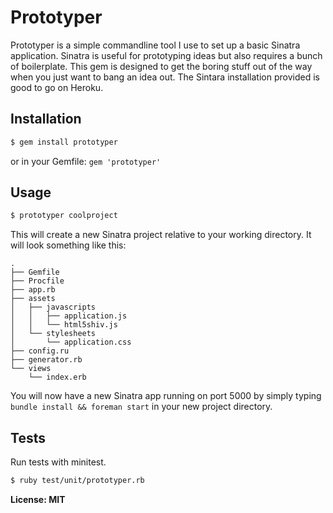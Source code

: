 # Prototyper

Prototyper is a simple commandline tool I use to set up a basic Sinatra application. Sinatra is useful for prototyping ideas but also requires a bunch of boilerplate. This gem is designed to get the boring stuff out of the way when you just want to bang an idea out. The Sintara installation provided is good to go on Heroku.

## Installation

``` bash
$ gem install prototyper
```
or in your Gemfile: `gem 'prototyper'`

## Usage

``` bash
$ prototyper coolproject
```

This will create a new Sinatra project relative to your working directory. It will look something like this:

```
.
├── Gemfile
├── Procfile
├── app.rb
├── assets
│   ├── javascripts
│   │   ├── application.js
│   │   └── html5shiv.js
│   └── stylesheets
│       └── application.css
├── config.ru
├── generator.rb
└── views
    └── index.erb
```

You will now have a new Sinatra app running on port 5000 by simply typing `bundle install && foreman start` in your new project directory.

## Tests

Run tests with minitest.

``` bash
$ ruby test/unit/prototyper.rb
```

**License: MIT**
